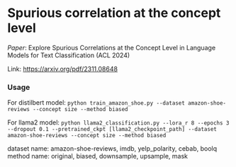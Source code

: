 # Spurious correlation at the concept level

*Paper*: Explore Spurious Correlations at the Concept Level in Language Models
for Text Classification (ACL 2024)

Link: https://arxiv.org/pdf/2311.08648

### Usage

For distilbert model: ```python train_amazon_shoe.py --dataset amazon-shoe-reviews --concept size --method biased```

For llama2 model: ```python llama2_classification.py --lora_r 8 --epochs 3 --dropout 0.1 --pretrained_ckpt [llama2_checkpoint_path] --dataset amazon-shoe-reviews --concept size --method biased```

dataset name: amazon-shoe-reviews, imdb, yelp_polarity, cebab, boolq
method name: original, biased, downsample, upsample, mask
